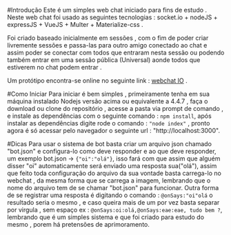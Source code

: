 #Introdução
Este é um simples web chat iniciado para fins de estudo .
Neste web chat foi usado as seguintes tecnologias : socket.io + nodeJS + expressJS + VueJS + Multer + Materialize-css .

Foi criado baseado inicialmente em sessões , com o fim de poder criar livremente sessões e passa-las para outro amigo conectado ao chat
e assim poder se conectar com todos que entraram nesta sessão ou podendo também entrar em uma sessão pública (Universal) aonde todos que estiverem no chat podem entrar .

Um protótipo encontra-se online no seguinte link : [webchat IO](https://webchatio.herokuapp.com) .

#Como Iniciar
Para iniciar é bem simples , primeiramente tenha em sua máquina instalado Nodejs versão acima ou equivalente a 4.4.7 , faça o download ou clone do repositório , acesse a pasta via prompt de comando , e instale as dependências com o seguinte comando : ```npm install```, após instalar as dependências digite rode o comando : ```"node index"``` , pronto agora é só acessar pelo navegador o seguinte url : "http://localhost:3000".

#Dicas
Para usar o sistema de bot basta criar um arquivo json chamado "bot.json" e configura-lo como deve responder e ao que deve responder,
um exemplo bot.json -> ```{"oi":"olá"}```, isso fará com que assim que alguém disser "oi" automaticamente será enviado uma resposta sua("olá"), assim que feito toda configuração do arquivo da sua vontade basta carrega-lo no webchat , da mesma forma que se carrega a imagem,
lembrando que o nome do arquivo tem de se chamar "bot.json" para funcionar.
Outra forma de se registrar uma resposta é digitando o comando : ```@onSays:"oi"olá``` o resultado seria o mesmo , e caso queira mais de um por vez basta separar por virgula , sem espaço ex : ```@onSays:oi:olá,@onSays:eae:eae, tudo bem ?```, lembrando que é um simples sistema e que foi criado para estudo do mesmo , porem há pretensões de aprimoramento.
